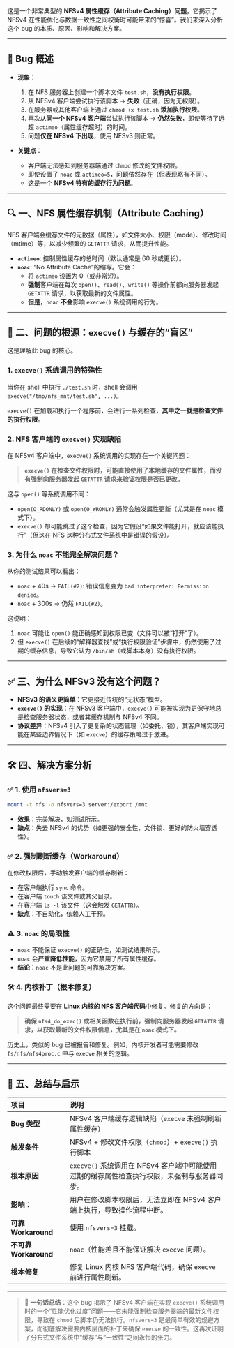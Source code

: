 这是一个非常典型的 **NFSv4 属性缓存（Attribute Caching）问题**，它揭示了 NFSv4 在性能优化与数据一致性之间权衡时可能带来的“惊喜”。我们来深入分析这个 bug 的本质、原因、影响和解决方案。

---

## 🐞 Bug 概述

*   **现象**：
    1.  在 NFS 服务器上创建一个脚本文件 `test.sh`，**没有执行权限**。
    2.  从 NFSv4 客户端尝试执行该脚本 → **失败**（正确，因为无权限）。
    3.  在服务器或其他客户端上通过 `chmod +x test.sh` **添加执行权限**。
    4.  再次从**同一个 NFSv4 客户端**尝试执行该脚本 → **仍然失败**，即使等待了远超 `actimeo`（属性缓存超时）的时间。
    5.  问题**仅在 NFSv4 下出现**，使用 NFSv3 则正常。

*   **关键点**：
    - 客户端无法感知到服务器端通过 `chmod` 修改的文件权限。
    - 即使设置了 `noac` 或 `actimeo=5`，问题依然存在（但表现略有不同）。
    - 这是一个 **NFSv4 特有的缓存行为问题**。

---

## 🔍 一、NFS 属性缓存机制（Attribute Caching）

NFS 客户端会缓存文件的元数据（属性），如文件大小、权限（mode）、修改时间（mtime）等，以减少频繁的 `GETATTR` 请求，从而提升性能。

*   **`actimeo`**: 控制属性缓存的总时间（默认通常是 60 秒或更长）。
*   **`noac`**: “No Attribute Cache”的缩写。它会：
    *   将 `actimeo` 设置为 0（或非常短）。
    *   **强制**客户端在每次 `open()`、`read()`、`write()` 等操作前都向服务器发起 `GETATTR` 请求，以获取最新的文件属性。
    *   **但是**，`noac` **不会**影响 `execve()` 系统调用的行为。

---

## 🧩 二、问题的根源：`execve()` 与缓存的“盲区”

这是理解此 bug 的核心。

### 1. `execve()` 系统调用的特殊性

当你在 shell 中执行 `./test.sh` 时，shell 会调用 `execve("/tmp/nfs_mnt/test.sh", ...)`。

`execve()` 在加载和执行一个程序前，会进行一系列检查，**其中之一就是检查文件的执行权限**。

### 2. NFS 客户端的 `execve()` 实现缺陷

在 NFSv4 客户端中，`execve()` 系统调用的实现存在一个关键问题：

> **`execve()` 在检查文件权限时，可能直接使用了本地缓存的文件属性，而没有强制向服务器发起 `GETATTR` 请求来验证权限是否已更改。**

这与 `open()` 等系统调用不同：
*   `open(O_RDONLY)` 或 `open(O_WRONLY)` 通常会触发属性更新（尤其是在 `noac` 模式下）。
*   `execve()` 却可能跳过了这个检查，因为它假设“如果文件能打开，就应该能执行”（但这在 NFS 这种分布式文件系统中是错误的假设）。

### 3. 为什么 `noac` 不能完全解决问题？

从你的测试结果可以看出：
- `noac` + 40s → `FAIL(#2)`: 错误信息变为 `bad interpreter: Permission denied`。
- `noac` + 300s → 仍然 `FAIL(#2)`。

这说明：
1.  `noac` 可能让 `open()` 能正确感知到权限已变（文件可以被“打开”了）。
2.  但 `execve()` 在后续的“解释器查找”或“执行权限验证”步骤中，仍然使用了过期的缓存信息，导致它认为 `/bin/sh`（或脚本本身）没有执行权限。

---

## ✅ 三、为什么 NFSv3 没有这个问题？

*   **NFSv3 的语义更简单**：它更接近传统的“无状态”模型。
*   **`execve()` 的实现**：在 NFSv3 客户端中，`execve()` 可能被实现为更保守地总是检查服务器状态，或者其缓存机制与 NFSv4 不同。
*   **协议差异**：NFSv4 引入了更复杂的状态管理（如委托、锁），其客户端实现可能在某些边界情况下（如 `execve`）的缓存策略过于激进。

---

## 🛠️ 四、解决方案分析

### ✅ 1. 使用 `nfsvers=3`

```bash
mount -t nfs -o nfsvers=3 server:/export /mnt
```
*   **效果**：完美解决，如测试所示。
*   **缺点**：失去 NFSv4 的优势（如更强的安全性、文件锁、更好的防火墙穿透性）。

### ✅ 2. 强制刷新缓存（Workaround）

在修改权限后，手动触发客户端的缓存刷新：
*   在客户端执行 `sync` 命令。
*   在客户端 `touch` 该文件或其父目录。
*   在客户端 `ls -l` 该文件（这会触发 `GETATTR`）。
*   **缺点**：不自动化，依赖人工干预。

### ⚠️ 3. `noac` 的局限性

*   `noac` 不能保证 `execve()` 的正确性，如测试结果所示。
*   `noac` 会**严重降低性能**，因为它禁用了所有属性缓存。
*   **结论**：`noac` 不是此问题的可靠解决方案。

### 🛠️ 4. 内核补丁（根本修复）

这个问题最终需要在 **Linux 内核的 NFS 客户端代码**中修复。修复的方向是：
> **确保 `nfs4_do_exec()` 或相关函数在执行前，强制向服务器发起 `GETATTR` 请求，以获取最新的文件权限信息，尤其是在 `noac` 模式下。**

历史上，类似的 bug 已被报告和修复。例如，内核开发者可能需要修改 `fs/nfs/nfs4proc.c` 中与 `execve` 相关的逻辑。

---

## 📌 五、总结与启示

| 项目 | 说明 |
| :--- | :--- |
| **Bug 类型** | NFSv4 客户端缓存逻辑缺陷（`execve` 未强制刷新属性缓存） |
| **触发条件** | NFSv4 + 修改文件权限（`chmod`）+ `execve()` 执行脚本 |
| **根本原因** | `execve()` 系统调用在 NFSv4 客户端中可能使用过期的缓存属性检查执行权限，未强制与服务器同步。 |
| **影响**： | 用户在修改脚本权限后，无法立即在 NFSv4 客户端上执行，导致操作流程中断。 |
| **可靠 Workaround** | 使用 `nfsvers=3` 挂载。 |
| **不可靠 Workaround** | `noac`（性能差且不能保证解决 `execve` 问题）。 |
| **根本修复** | 修复 Linux 内核 NFS 客户端代码，确保 `execve` 前进行属性刷新。 |

---

> 📢 **一句话总结**：这个 bug 揭示了 NFSv4 客户端在实现 `execve()` 系统调用时的一个“性能优化过度”问题——它未能强制检查服务器端的最新文件权限，导致在 `chmod` 后脚本仍无法执行。`nfsvers=3` 是最简单有效的规避方案，而彻底解决需要内核层面的补丁来确保 `execve` 的一致性。这再次证明了分布式文件系统中“缓存”与“一致性”之间永恒的张力。